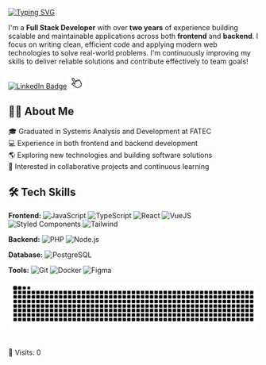 [![Typing SVG](<https://readme-typing-svg.demolab.com?font=Fira+Code&weight=600&size=22&letterSpacing=0.5px&duration=1000&pause=1000&color=F7F7F7&width=500&height=35&lines=🤍+Ol%C3%A1!+Bem+vindo(a)+ao+meu+GitHub!;🤍+Hello!+Welcome+to+my+GitHub!>)](https://git.io/typing-svg)

I'm a **Full Stack Developer** with over **two years** of experience building scalable and maintainable applications across both **frontend** and **backend**. I focus on writing clean, efficient code and applying modern web technologies to solve real-world problems. I'm continuously improving my skills to deliver reliable solutions and contribute effectively to team goals!

<p align="left">
 <a href="https://www.linkedin.com/in/gisanchesz" target="_blank"><img src="https://custom-icon-badges.demolab.com/badge/LinkedIn-0A66C2?logo=linkedin-white&logoColor=fff" width="110" alt="LinkedIn Badge"></a><img src="clicking.gif" width="37" alt="Click icon" style="vertical-align: sub;">
</p>

## 👩‍💻 About Me

🎓 Graduated in Systems Analysis and Development at FATEC  
💻 Experience in both frontend and backend development  
🌎 Exploring new technologies and building software solutions  
🧠 Interested in collaborative projects and continuous learning

## 🛠️ Tech Skills

**Frontend:** ![JavaScript](https://img.shields.io/badge/-JavaScript-F7DF1E?style=flat&logo=javascript&logoColor=black) ![TypeScript](https://img.shields.io/badge/-TypeScript-3178C6?style=flat&logo=typescript&logoColor=white) ![React](https://img.shields.io/badge/-React-61DAFB?style=flat&logo=react&logoColor=black) ![VueJS](https://img.shields.io/badge/-VueJS-4FC08D?style=flat&logo=vue.js&logoColor=white) ![Styled Components](https://img.shields.io/badge/-Styled--Components-db7093?style=flat&logo=styled-components&logoColor=white) ![Tailwind](https://img.shields.io/badge/-Tailwind-06B6D4?style=flat&logo=tailwindcss&logoColor=white)

**Backend:** ![PHP](https://img.shields.io/badge/-PHP-777BB4?style=flat&logo=php&logoColor=white) ![Node.js](https://img.shields.io/badge/-Node.js-339933?style=flat&logo=node.js&logoColor=white)

**Database:** ![PostgreSQL](https://img.shields.io/badge/-PostgreSQL-4169E1?style=flat&logo=postgresql&logoColor=white)

**Tools:** ![Git](https://img.shields.io/badge/-Git-F05032?style=flat&logo=git&logoColor=white) ![Docker](https://img.shields.io/badge/-Docker-2496ED?style=flat&logo=docker&logoColor=white) ![Figma](https://img.shields.io/badge/-Figma-F24E1E?style=flat&logo=figma&logoColor=white)

<img src="https://raw.githubusercontent.com/gisanches/gisanches/output/snake.svg" alt="Snake animation" />

###

🔢 Visits: 0
